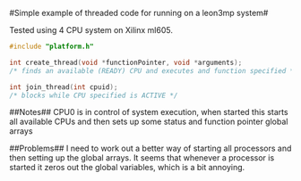 #Simple example of threaded code for running on a leon3mp system#

Tested using 4 CPU system on Xilinx ml605.

```C
#include "platform.h"

int create_thread(void *functionPointer, void *arguments);
/* finds an available (READY) CPU and executes and function specified */

int join_thread(int cpuid);
/* blocks while CPU specified is ACTIVE */
```
##Notes##
CPU0 is in control of system execution, when started this starts all available CPUs and then sets up some status and function pointer global arrays

##Problems##
I need to work out a better way of starting all processors and then setting up the global arrays. It seems that whenever a processor is started it zeros out the global variables, which is a bit annoying.
